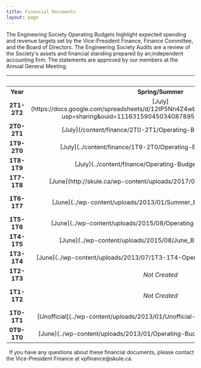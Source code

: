 ```yaml
---
title: Financial Documents
layout: page
---
```


<p>The Engineering Society Operating Budgets highlight expected spending and revenue targets set by the Vice-President Finance, Finance Committee, and the Board of Directors. The Engineering Society Audits are a review of the Society's assets and financial standing prepared by an;independent accounting firm. The statements are approved by our members at the Annual General Meeting.</p>

<table border="0" width="100%" cellspacing="0" cellpadding="0">
    <colgroup span="5" width="20%"> </colgroup>
    <tbody>
        <tr>
            <th style="text-align: center;">&nbsp;</th>
            <th style="text-align: center;" colspan="3">Operating Budget</th>
            <th style="text-align: center;">&nbsp;</th>
        </tr>
        <tr>
            <th style="text-align: center;" align="center">Year</th>
            <th style="text-align: center;" align="center">Spring/Summer</th>
            <th style="text-align: center;" align="center">Fall</th>
            <th style="text-align: center;" align="center">Winter</th>
            <th style="text-align: center;" align="center">Audit</th>
        </tr>
        <tr>
            <td style="text-align: center;"><strong>2T1-2T2</strong></td>
            <td style="text-align: center;">[July](https://docs.google.com/spreadsheets/d/12tP5Nn4Z4wbRXgik5C1m5HAh4MjPdLT1/edit?usp=sharing&ouid=111631590450340878953&rtpof=true&sd=true)</td>
            <td style="text-align: center;">[Sept](https://docs.google.com/spreadsheets/d/1dPqMuSf9cRIYP6Hp0dJnsxmbw8VoG-kt/edit?usp=sharing&ouid=111631590450340878953&rtpof=true&sd=true)</td>
            <td style="text-align: center;"><em>Not Created</em></td>
            <td style="text-align: center;">[BDO](https://drive.google.com/file/d/1msmMP083HQ7FtqDudAogS8eTPRM_R3HL/view?usp=sharing)</td>
        </tr>
        <tr>
            <td style="text-align: center;"><strong>2T0-2T1</strong></td>
            <td style="text-align: center;">[July](/content/finance/2T0-2T1/Operating-Budget-July-2020.pdf)</td>
            <td style="text-align: center;">[Sept](/content/finance/2T0-2T1//Operating Budget -Fall 2020.pdf)</td>
            <td style="text-align: center;">[Jan](/content/finance/2T0-2T1/Operating Budget - Winter 2021.pdf)</td>
            <td style="text-align: center;">[BDO](/content/finance/2T0-2T1/University of Toronto Engineering Society - May 20 - Financial Statement.pdf)</td>
        </tr>
        <tr>
            <td style="text-align: center;"><strong>1T9-2T0</strong></td>
            <td style="text-align: center;">[July](../content/finance/1T9-2T0/Operating-Budget-July-2019.pdf)</td>
            <td style="text-align: center;">[Sept](../content/finance/1T9-2T0/Operating-Budget-September-29.pdf)</td>
            <td style="text-align: center;">[Jan](../content/finance/1T9-2T0/operating_budget_January_2020.pdf)</td>
            <td style="text-align: center;">[BDO](../content/finance/1T9-2T0/Audited-Financial-Statements-May2019.pdf)</td>
        </tr>
        <tr>
            <td style="text-align: center;"><strong>1T8-1T9</strong></td>
            <td style="text-align: center;">[July](../content/finance/Operating-Budget-July-2018.pdf)</td>
            <td style="text-align: center;">[Sept](../content/finance/Operating-Budget-September-2018.pdf)</td>
            <td style="text-align: center;">[Jan](../content/finance/Operating-Budget-January-2019.pdf)</td>
            <td style="text-align: center;">[BDO](../content/finance/Financial-Audit-May-2018.pdf)</td>
        </tr>
        <tr>
            <td style="text-align: center;"><strong>1T7-1T8</strong></td>
            <td style="text-align: center;">[June](http://skule.ca/wp-content/uploads/2017/08/Budget-June-2017.pdf)</td>
            <td style="text-align: center;">[Oct](http://skule.ca/wp-content/uploads/2017/09/Budget-October-2017.xlsx-Final.pdf)</td>
            <td style="text-align: center;">[Jan](http://skule.ca/wp-content/uploads/Budget-Jan-2018.pdf)</td>
            <td style="text-align: center;"><a href="../content/finance/Financial-Audit-May-2017.pdf">BDO</td>
        </tr>
        <tr>
            <td style="text-align: center;"><strong>1T6-1T7</strong></td>
            <td style="text-align: center;">[June](../wp-content/uploads/2013/01/Summer_Budget_2016_Engsoc.pdf)</td>
            <td style="text-align: center;">[Sept](http://skule.ca/wp-content/uploads/2017/06/Fall_Budget_2016_Engsoc-Updated-since-Summer.xlsx-Budget.pdf)</td>
            <td style="text-align: center;">[Jan](http://skule.ca/wp-content/uploads/2017/06/Winter_Budget_2017_Engsoc.xlsx-Budget.pdf)</td>
            <td style="text-align: center;">[BDO](http://skule.ca/wp-content/uploads/2017/08/Final-Audit-2016-2016.pdf)</td>
        </tr>
        <tr>
            <td style="text-align: center;"><strong>1T5-1T6</strong></td>
            <td style="text-align: center;">[June](../wp-content/uploads/2015/08/Operating-Budget-2015-2016.pdf)</td>
            <td style="text-align: center;">[Sept](../wp-content/uploads/2013/01/1T5-1T6-Fall-Budget.pdf)</td>
            <td style="text-align: center;">[Jan](../wp-content/uploads/2013/01/1T5-1T6-Winter-Budget-Jan.pdf)</td>
            <td style="text-align: center;">[BDO](../wp-content/uploads/2017/05/Final-Audit-2016-2016.pdf)</td>
        </tr>
        <tr>
            <td style="text-align: center;"><strong>1T4-1T5</strong></td>
            <td style="text-align: center;">[June](../wp-content/uploads/2015/08/June_Budget_2014-2015.pdf)</td>
            <td style="text-align: center;">[Sept](../wp-content/uploads/2015/08/Fall_2014_budget.pdf)</td>
            <td style="text-align: center;">[Jan](../wp-content/uploads/2013/01/1T4-1T5-Winter-Budget-Jan.pdf)</td>
            <td style="text-align: center;">[BDO](../wp-content/uploads/2015/09/Issued-Financial-Statements-University-of-Toronto-Engineering-Society-May-31-2015.pdf)</td>
        </tr>
        <tr>
            <td style="text-align: center;"><strong>1T3-1T4</strong></td>
            <td style="text-align: center;">[June](../wp-content/uploads/2013/07/1T3-1T4-Operating-Budget-June-2013.pdf)</td>
            <td style="text-align: center;">[Sept](../wp-content/uploads/2013/01/2013-2014-Operating-Budget-for-Sept-Board-Meeting-Revised.pdf)</td>
            <td style="text-align: center;">[Jan](../wp-content/uploads/2013/01/2013-2014-Operating-Budget-for-Jan-Board-Meeting.pdf)</td>
            <td style="text-align: center;">[BDO](../wp-content/uploads/2015/08/Audit-2013-2014.compressed.pdf)</td>
        </tr>
        <tr>
            <td style="text-align: center;"><strong>1T2-1T3</strong></td>
            <td style="text-align: center;"><em>Not Created</em></td>
            <td style="text-align: center;">[October AGM](../wp-content/uploads/2013/01/1T2-1T3-AGM-Operating-Budget.pdf)</td>
            <td style="text-align: center;">[January](../wp-content/uploads/2013/01/1T2-1T3-Winter-Operating-Budget-Tables-February-28-20131.pdf)</td>
            <td style="text-align: center;">[BDO](../wp-content/uploads/2013/01/2012-2013-Audit-BDO.pdf)</td>
        </tr>
        <tr>
            <td style="text-align: center;"><strong>1T1-1T2</strong></td>
            <td style="text-align: center;"><em>Not Created</em></td>
            <td style="text-align: center;">[October](../wp-content/uploads/2013/01/October-Operating-Budget-2011-2012.pdf)</td>
            <td style="text-align: center;">[December Amendment](../wp-content/uploads/2013/01/December-Budget-Amendments-2011-2012.pdf)</td>
            <td style="text-align: center;">[BDO Draft](../wp-content/uploads/2013/01/University-of-Toronto-Engineering-Society-2012-Final-Audit.pdf)</td>
        </tr>
        <tr>
            <td style="text-align: center;"><strong>1T0-1T1</strong></td>
            <td style="text-align: center;">[Unofficial](../wp-content/uploads/2013/01/Unofficial-July-Budget-2010-2011.pdf)</td>
            <td style="text-align: center;">[October AGM](../wp-content/uploads/2013/01/October-AGM-Operating-Budget-2010-2011.pdf)</td>
            <td style="text-align: center;"><em>Not Created</em></td>
            <td style="text-align: center;">[Collins-Barrow](../wp-content/uploads/2013/01/1T0-1T1-Engineering-Society-Financial-Statements.pdf)</td>
        </tr>
        <tr>
            <td style="text-align: center;"><strong>0T9-1T0</strong></td>
            <td style="text-align: center;">[June](../wp-content/uploads/2013/01/Operating-Budget-2009-2010-June-7.pdf)</td>
            <td style="text-align: center;">[October AGM](../wp-content/uploads/2013/01/October-AGM-Budget-2009-2010.pdf)</td>
            <td style="text-align: center;"><em>Not Created</em></td>
            <td style="text-align: center;">[Collins-Barrow](../wp-content/uploads/2013/01/0T9-1T0-Engineering-Society-Financial-Statements.pdf)</td>
        </tr>
    </tbody>
</table>
<p>&nbsp; If you have any questions about these financial documents, please contact the Vice-President Finance at vpfinance@skule.ca.</p>